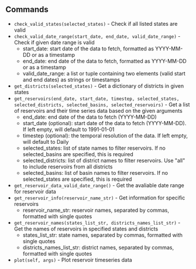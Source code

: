 ## Commands

* `check_valid_states(selected_states)` - Check if all listed states are valid
* `check_valid_date_range(start_date, end_date, valid_date_range)` - Check if given date range is valid
    - start_date: start date of the data to fetch, formatted as YYYY-MM-DD or as a timestamp
    - end_date: end date of the data to fetch, formatted as YYYY-MM-DD or as a timestamp
    - valid_date_range: a list or tuple containing two elements (valid start and end dates) as strings or timestamps
* `get_districts(selected_states)` - Get a dictionary of districts in given states
* `get_reservoirs(end_date, start_date, timestep, selected_states, selected_districts, selected_basins, selected_reservoirs)` - Get a list of reservoirs and their time series data based on the given arguments
    - end_date: end date of the data to fetch (YYYY-MM-DD)
    - start_date (optional): start date of the data to fetch (YYYY-MM-DD). If left empty, will default to 1991-01-01
    - timestep (optional): the temporal resolution of the data. If left empty, will default to Daily
    - selected_states: list of state names to filter reservoirs. If no selected_basins are specified, this is required
    - selected_districts: list of district names to filter reservoirs. Use "all" to include reservoirs from all districts
    - selected_basins: list of basin names to filter reservoirs. If no selected_states are specified, this is required
* `get_reservoir_data_valid_date_range()` - Get the avaliable date range for reservoir data
* `get_reservoir_info(reservoir_name_str)` - Get information for specific reservoirs
    - reservoir_name_str: reservoir names, separated by commas, formatted with single quotes
* `get_reservoir_names(states_list_str, districts_names_list_str)` - Get the names of reservoirs in specified states and districts
    - states_list_str: state names, separated by commas, formatted with single quotes
    - districts_names_list_str: district names, separated by commas, formatted with single quotes
* `plot(self, args)` - Plot reservoir timeseries data
